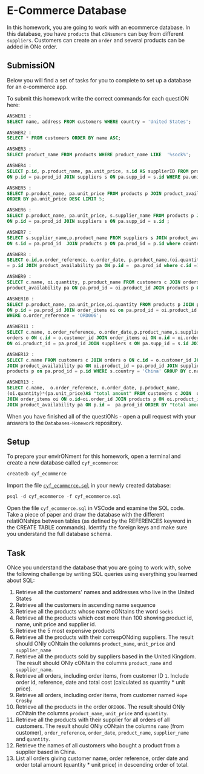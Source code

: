 # E-Commerce Database

In this homework, you are going to work with an ecommerce database. In this database, you have `products` that `cONsumers` can buy from different `suppliers`. Customers can create an `order` and several products can be added in ONe order.

## SubmissiON

Below you will find a set of tasks for you to complete to set up a database for an e-commerce app.

To submit this homework write the correct commands for each questiON here:

```sql
ANSWER1 :
SELECT name, address FROM customers WHERE country = 'United States';

ANSWER2 :
SELECT * FROM customers ORDER BY name ASC;

ANSWER3 :
SELECT product_name FROM products WHERE product_name LIKE  '%sock%';

ANSWER4 :
SELECT p.id, p.product_name, pa.unit_price, s.id AS supplierID FROM products p JOIN product_availability pa
ON p.id = pa.prod_id JOIN suppliers s ON pa.supp_id = s.id WHERE pa.unit_price > 100 ;

ANSWER5 :
SELECT p.product_name, pa.unit_price FROM products p JOIN product_availability pa ON p.id = pa.prod_id
ORDER BY pa.unit_price DESC LIMIT 5;

ANSWER6 :
SELECT p.product_name, pa.unit_price, s.supplier_name FROM products p JOIN product_availability pa
ON p.id = pa.prod_id JOIN suppliers s ON pa.supp_id = s.id ;

ANSWER7 :
SELECT s.supplier_name,p.product_name FROM suppliers s JOIN product_availability pa
ON s.id = pa.prod_id  JOIN products p ON pa.prod_id = p.id where country = 'United Kingdom' ;

ANSWER8 :
SELECT o.id,o.order_reference, o.order_date, p.product_name,(oi.quantity)*(pa.unit_price) AS totalcost FROM customers c JOIN  orders o ON c.id = o.customer_id JOIN order_items oi ON o.id=oi.order_id JOIN products p ON oi.product_id
= p.id JOIN product_availability pa ON p.id =  pa.prod_id where c.id =1;

ANSWER9 :
SELECT c.name, oi.quantity, p.product_name FROM customers c JOIN orders o ON c.id = o.customer_id JOIN order_items oi ON o.id = oi.order_id JOIN
product_availability pa ON pa.prod_id = oi.product_id JOIN products p ON pa.prod_id = p.id WHERE c.name = 'Hope Crosby';

ANSWER10 :
SELECT p.product_name, pa.unit_price,oi.quantity FROM products p JOIN product_availability pa
ON p.id = pa.prod_id JOIN order_items oi on pa.prod_id = oi.product_id JOIN orders o ON oi.product_id = o.id
WHERE o.order_reference = 'ORD006';

ANSWER11 :
SELECT c.name, o.order_reference, o.order_date,p.product_name,s.supplier_name,oi.quantity FROM customers c JOIN
orders o ON c.id = o.customer_id JOIN order_items oi ON o.id = oi.order_id JOIN product_availability pa
ON oi.product_id = pa.prod_id JOIN suppliers s ON pa.supp_id = s.id JOIN products p on pa.prod_id = p.id;

ANSWER12 :
SELECT c.name FROM customers c JOIN orders o ON c.id = o.customer_id JOIN order_items oi ON o.id = oi.order_id
JOIN product_availability pa ON oi.product_id = pa.prod_id JOIN suppliers s ON pa.supp_id = s.id JOIN
products p on pa.prod_id = p.id WHERE s.country = 'China' GROUP BY c.name;

ANSWER13 :
SELECT c.name,  o.order_reference, o.order_date, p.product_name,
(oi.quantity)*(pa.unit_price)AS "total amount" FROM customers c JOIN  orders o ON c.id = o.customer_id
JOIN order_items oi ON o.id=oi.order_id JOIN products p ON oi.product_id = p.id
JOIN product_availability pa ON p.id =  pa.prod_id ORDER BY "total amount" DESC;
```

When you have finished all of the questiONs - open a pull request with your answers to the `Databases-Homework` repository.

## Setup

To prepare your envirONment for this homework, open a terminal and create a new database called `cyf_ecommerce`:

```sql
createdb cyf_ecommerce
```

Import the file [`cyf_ecommerce.sql`](./cyf_ecommerce.sql) in your newly created database:

```sql
psql -d cyf_ecommerce -f cyf_ecommerce.sql
```

Open the file `cyf_ecommerce.sql` in VSCode and examine the SQL code. Take a piece of paper and draw the database with the different relatiONships between tables (as defined by the REFERENCES keyword in the CREATE TABLE commands). Identify the foreign keys and make sure you understand the full database schema.

## Task

ONce you understand the database that you are going to work with, solve the following challenge by writing SQL queries using everything you learned about SQL:

1. Retrieve all the customers' names and addresses who live in the United States
2. Retrieve all the customers in ascending name sequence
3. Retrieve all the products whose name cONtains the word `socks`
4. Retrieve all the products which cost more than 100 showing product id, name, unit price and supplier id.
5. Retrieve the 5 most expensive products
6. Retrieve all the products with their correspONding suppliers. The result should ONly cONtain the columns `product_name`, `unit_price` and `supplier_name`
7. Retrieve all the products sold by suppliers based in the United Kingdom. The result should ONly cONtain the columns `product_name` and `supplier_name`.
8. Retrieve all orders, including order items, from customer ID `1`. Include order id, reference, date and total cost (calculated as quantity \* unit price).
9. Retrieve all orders, including order items, from customer named `Hope Crosby`
10. Retrieve all the products in the order `ORD006`. The result should ONly cONtain the columns `product_name`, `unit_price` and `quantity`.
11. Retrieve all the products with their supplier for all orders of all customers. The result should ONly cONtain the columns `name` (from customer), `order_reference`, `order_date`, `product_name`, `supplier_name` and `quantity`.
12. Retrieve the names of all customers who bought a product from a supplier based in China.
13. List all orders giving customer name, order reference, order date and order total amount (quantity \* unit price) in descending order of total.
